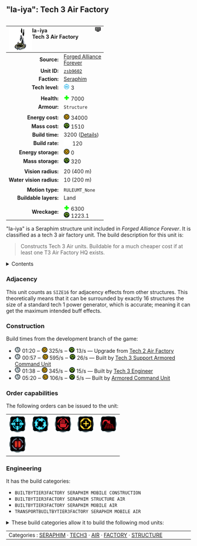 "Ia-iya": Tech 3 Air Factory
----
<table align="right">
    <thead>
        <tr>
            <th align="left" colspan="2">
                <img align="left" src="icons/units/ZSB9602_icon.png" title="Ia-iya unit icon" /><img align="right" src="icons/strategicicons/icon_factory3_air_rest.png" title="icon_factory3_air" />Ia-iya<br />Tech 3 Air Factory
            </th>
        </tr>
    </thead>
    <tbody>
        <tr>
            <td align="right"><strong>Source:</strong></td>
            <td><a href="Forged Alliance Forever">Forged Alliance<br />Forever</a></td>
        </tr>
        <tr>
            <td align="right"><strong>Unit ID:</strong></td>
            <td><a href="https://github.com/FAForever/fa/D:/faf-development/fa/units/ZSB9602/ZSB9602_unit.bp"><code>zsb9602</code></a></td>
        </tr>
        <tr>
            <td align="right"><strong>Faction:</strong></td>
            <td><a href="_categories.SERAPHIM">Seraphim</a></td>
        </tr>
        <tr>
            <td align="right"><strong>Tech level:</strong></td>
            <td><img src="icons/T3.png" title="Tech 3" /> 3</td>
        </tr>
        <tr><td align="center" colspan="2"></td></tr>
        <tr>
            <td align="right"><strong>Health:</strong></td>
            <td><img src="icons/health.png" title="Health" /> 7000</td>
        </tr>
        <tr>
            <td align="right"><strong>Armour:</strong></td>
            <td><code>Structure</code></td>
        </tr>
        <tr><td align="center" colspan="2"></td></tr>
        <tr>
            <td align="right"><strong>Energy cost:</strong></td>
            <td><img src="icons/energy.png" title="Energy" /> 34000</td>
        </tr>
        <tr>
            <td align="right"><strong>Mass cost:</strong></td>
            <td><img src="icons/mass.png" title="Mass" /> 1510</td>
        </tr>
        <tr>
            <td align="right"><strong>Build time:</strong></td>
            <td>3200 (<a href="#construction">Details</a>)</td>
        </tr>
        <tr>
            <td align="right"><strong>Build rate:</strong></td>
            <td><img src="icons/build.png" title="Build" /> 120</td>
        </tr>
        <tr>
            <td align="right"><strong>Energy storage:</strong></td>
            <td><img src="icons/energy.png" title="Energy" /> 0</td>
        </tr>
        <tr>
            <td align="right"><strong>Mass storage:</strong></td>
            <td><img src="icons/mass.png" title="Mass" /> 320</td>
        </tr>
        <tr><td align="center" colspan="2"></td></tr>
        <tr>
            <td align="right"><strong>Vision radius:</strong></td>
            <td> <span title="0.40 km, 0.25 mi">20 (400 m)</span></td>
        </tr>
        <tr>
            <td align="right"><strong>Water vision radius:</strong></td>
            <td> <span title="0.20 km, 0.12 mi">10 (200 m)</span></td>
        </tr>
        <tr><td align="center" colspan="2"></td></tr>
        <tr>
            <td align="right"><strong>Motion type:</strong></td>
            <td><code>RULEUMT_None</code></td>
        </tr>
        <tr>
            <td align="right"><strong>Buildable layers:</strong></td>
            <td>Land</td>
        </tr>
        <tr><td align="center" colspan="2"></td></tr>
        <tr>
            <td align="right"><strong>Wreckage:</strong></td>
            <td><img src="icons/health.png" title="Health" /> 6300<br /><img src="icons/mass.png" title="Mass" /> 1223.1</td>
        </tr>
    </tbody>
</table>

"Ia-iya" is a Seraphim structure unit included in *Forged Alliance Forever*.
It is classified as a tech 3 air factory unit.
The build description for this unit is:

<blockquote>Constructs Tech 3 Air units. Buildable for a much cheaper cost if at least one T3 Air Factory HQ exists.</blockquote>

<details>
<summary>Contents</summary>

1. – <a href="#adjacency">Adjacency</a>
2. – <a href="#construction">Construction</a>
3. – <a href="#order-capabilities">Order capabilities</a>
4. – <a href="#engineering">Engineering</a>
</details>

### Adjacency
This unit counts as `SIZE16` for adjacency effects from other structures. This theoretically means that it can be surrounded by exactly 16 structures the size of a standard tech 1 power generator, which is accurate; meaning it can get the maximum intended buff effects. 

### Construction
Build times from the development branch of the game:
* <img src="icons/time.png" title="Time" /> 01:20 ‒ <img src="icons/energy.png" title="Energy" /> 325/s ‒ <img src="icons/mass.png" title="Mass" /> 13/s — Upgrade from <a href="ZSB9502">Tech 2 Air Factory</a>
* <img src="icons/time.png" title="Time" /> 00:57 ‒ <img src="icons/energy.png" title="Energy" /> 595/s ‒ <img src="icons/mass.png" title="Mass" /> 26/s — Built by <a href="XSL0301">Tech 3 Support Armored Command Unit</a>
* <img src="icons/time.png" title="Time" /> 01:38 ‒ <img src="icons/energy.png" title="Energy" /> 345/s ‒ <img src="icons/mass.png" title="Mass" /> 15/s — Built by <a href="XSL0309">Tech 3 Engineer</a>
* <img src="icons/time.png" title="Time" /> 05:20 ‒ <img src="icons/energy.png" title="Energy" /> 106/s ‒ <img src="icons/mass.png" title="Mass" /> 5/s — Built by <a href="XSL0001">Armored Command Unit</a>

### Order capabilities
The following orders can be issued to the unit:
<table>
<td><img float="left" src="icons/orders/move.png" title="Move" /></td>
<td><img float="left" src="icons/orders/patrol.png" title="Patrol" /></td>
<td><img float="left" src="icons/orders/stop.png" title="Stop" /></td>
<td><img float="left" src="icons/orders/guard.png" title="Assist" /></td>
<td><img float="left" src="icons/orders/stand-ground.png" title="Fire State" /></td>
<tr>
<td><img float="left" src="icons/orders/pause.png" title="Pause Construction
Pause/unpause current construction order" /></td>
</table>

### Engineering
It has the build categories:
* <code>BUILTBYTIER3FACTORY SERAPHIM MOBILE CONSTRUCTION</code>
* <code>BUILTBYTIER3FACTORY SERAPHIM STRUCTURE AIR</code>
* <code>BUILTBYTIER3FACTORY SERAPHIM MOBILE AIR</code>
* <code>TRANSPORTBUILTBYTIER3FACTORY SERAPHIM MOBILE AIR</code>


<details>
<summary>These build categories allow it to build the following mod units:

</summary>

<table>
    <tr>
        <td><img src="icons/T1.png" title="T1" /></td>
        <td><a href="XSL0105"><img src="icons/units/XSL0105_icon.png" title="Tech 1 Engineer" width="64px" /></a></td>
        <td><a href="XSA0101"><img src="icons/units/XSA0101_icon.png" title="Tech 1 Air Scout" width="64px" /></a></td>
        <td><a href="XSA0102"><img src="icons/units/XSA0102_icon.png" title="Tech 1 Interceptor" width="64px" /></a></td>
        <td><a href="XSA0103"><img src="icons/units/XSA0103_icon.png" title="Tech 1 Attack Bomber" width="64px" /></a></td>
        <td><a href="XSA0107"><img src="icons/units/XSA0107_icon.png" title="Tech 1 Light Air Transport" width="64px" /></a></td>
    </tr>
    <tr>
        <td><img src="icons/T2.png" title="T2" /></td>
        <td><a href="XSL0208"><img src="icons/units/XSL0208_icon.png" title="Tech 2 Engineer" width="64px" /></a></td>
        <td><a href="XSA0202"><img src="icons/units/XSA0202_icon.png" title="Tech 2 Fighter/Bomber" width="64px" /></a></td>
        <td><a href="XSA0204"><img src="icons/units/XSA0204_icon.png" title="Tech 2 Torpedo Bomber" width="64px" /></a></td>
        <td><a href="XSA0203"><img src="icons/units/XSA0203_icon.png" title="Tech 2 Gunship" width="64px" /></a></td>
        <td><a href="XSA0104"><img src="icons/units/XSA0104_icon.png" title="Tech 2 Air Transport" width="64px" /></a></td>
    </tr>
    <tr>
        <td><img src="icons/T3.png" title="T3" /></td>
        <td><a href="XSL0309"><img src="icons/units/XSL0309_icon.png" title="Tech 3 Engineer" width="64px" /></a></td>
        <td><a href="XSA0302"><img src="icons/units/XSA0302_icon.png" title="Tech 3 Spy Plane" width="64px" /></a></td>
        <td><a href="XSA0303"><img src="icons/units/XSA0303_icon.png" title="Tech 3 Air Superiority Fighter" width="64px" /></a></td>
        <td><a href="XSA0304"><img src="icons/units/XSA0304_icon.png" title="Tech 3 Strategic Bomber" width="64px" /></a></td>
    </tr>
</table>

</details>


<table align="center">
<td width="1215px">Categories : 
<a href="_categories.SERAPHIM">SERAPHIM</a> · 
<a href="_categories.TECH3">TECH3</a> · 
<a href="_categories.AIR">AIR</a> · 
<a href="_categories.FACTORY">FACTORY</a> · 
<a href="_categories.STRUCTURE">STRUCTURE</a></td>
</table>
